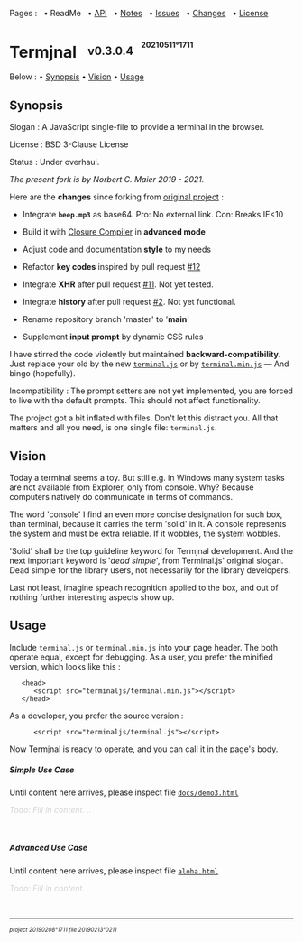 ﻿Pages : &nbsp;
 • ReadMe &nbsp;
 • [API](./docs/api.md) &nbsp;
 • [Notes](./docs/notes.md) &nbsp;
 • [Issues](./docs/issues.md) &nbsp;
 • [Changes](./docs/changelog.md) &nbsp;
 • [License](./docs/license.md)

# Termjnal &nbsp; <sup><sub>v0.3.0.4 &nbsp; <sup><sup>20210511°1711</sup></sup></sub></sup>

Below :
 • [Synopsis](#synopsis)
 • [Vision](#vision)
 • [Usage](#usage)

<a name="synopsis"></a>
## Synopsis

Slogan : A JavaScript single-file to provide a terminal in the browser.

License : BSD 3-Clause License

Status : Under overhaul.

_The present fork is by Norbert C. Maier 2019 - 2021._

Here are the **changes** since forking from
 [original project](https://github.com/eosterberg/terminaljs) :

- Integrate **`beep.mp3`** as base64.
   Pro: No external link. Con: Breaks IE<10

- Build it with [Closure Compiler](https://developers.google.com/closure/compiler/) in **advanced mode**

- Adjust code and documentation **style** to my needs

- Refactor **key codes** inspired by pull request [#12](https://github.com/eosterberg/terminaljs/pull/12)

- Integrate **XHR** after pull request [#11](https://github.com/eosterberg/terminaljs/pull/11).
  Not yet tested.

- Integrate **history** after pull request [#2](https://github.com/eosterberg/terminaljs/pull/2).
  Not yet functional.

- Rename repository branch 'master' to '**main**'

- Supplement **input prompt** by dynamic CSS rules

I have stirred the code violently but maintained **backward-compatibility**.
 Just replace your old by the new [`terminal.js`](./terminal.js)
 or by [`terminal.min.js`](./terminal.min.js) — And bingo (hopefully).

Incompatibility : The prompt setters are not yet implemented, you are forced
 to live with the default prompts. This should not affect functionality.

The project got a bit inflated with files. Don't let this distract you.
 All that matters and all you need, is one single file: `terminal.js`.

<a name="vision"></a>
## Vision

Today a terminal seems a toy. But still e.g. in Windows many system
 tasks are not available from Explorer, only from console. Why?
 Because computers natively do communicate in terms of commands.

The word 'console' I find an even more concise designation for such box,
 than terminal, because it carries the term 'solid' in it. A console represents
 the system and must be extra reliable. If it wobbles, the system wobbles.

'Solid' shall be the top guideline keyword for Termjnal development. And the
 next important keyword is '*dead simple*', from Terminal.js' original slogan.
 Dead simple for the library users, not necessarily for the library developers.

Last not least, imagine speach recognition applied to the box, and out of
 nothing further interesting aspects show up.

<a name="usage"></a>
## Usage

Include `terminal.js` or `terminal.min.js` into your page header.
The both operate equal, except for debugging.
As a user, you prefer the minified version, which looks like this&nbsp;:

```
   <head>
      <script src="terminaljs/terminal.min.js"></script>
   </head>
```

As a developer, you prefer the source version :

```
      <script src="terminaljs/terminal.js"></script>
```

Now Termjnal is ready to operate, and you can call it in the page's body.

<a name="usage_simple"></a>
##### Simple Use Case

Until content here arrives, please inspect file
[`docs/demo3.html`](./docs/demo3.html)

*<span style="color:LightGray;">Todo: Fill in content. ..</span>*

&nbsp;

<a name="usage_advanced"></a>
##### Advanced Use Case

Until content here arrives, please inspect file
[`aloha.html`](./aloha.html)

*<span style="color:LightGray;">Todo: Fill in content. ..</span>*

&nbsp;

---

<sup><sub>*project 20190208°1711 file 20190213°0211*</sub></sup>
